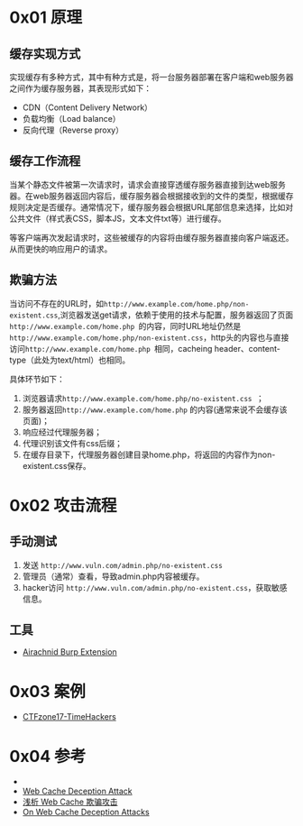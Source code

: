 # 0x01 原理
## 缓存实现方式
实现缓存有多种方式，其中有种方式是，将一台服务器部署在客户端和web服务器之间作为缓存服务器，其表现形式如下：
+ CDN（Content Delivery Network）
+ 负载均衡（Load balance）
+ 反向代理（Reverse proxy）

## 缓存工作流程
当某个静态文件被第一次请求时，请求会直接穿透缓存服务器直接到达web服务器。在web服务器返回内容后，缓存服务器会根据接收到的文件的类型，根据缓存规则决定是否缓存。通常情况下，缓存服务器会根据URL尾部信息来选择，比如对公共文件（样式表CSS，脚本JS，文本文件txt等）进行缓存。

等客户端再次发起请求时，这些被缓存的内容将由缓存服务器直接向客户端返还。从而更快的响应用户的请求。

## 欺骗方法
当访问不存在的URL时，如`http://www.example.com/home.php/non-existent.css`,浏览器发送get请求，依赖于使用的技术与配置，服务器返回了页面`http://www.example.com/home.php `的内容，同时URL地址仍然是`http://www.example.com/home.php/non-existent.css`，http头的内容也与直接访问`http://www.example.com/home.php `相同，cacheing header、content-type（此处为text/html）也相同。

具体环节如下：
1. 浏览器请求`http://www.example.com/home.php/no-existent.css `；
2. 服务器返回`http://www.example.com/home.php` 的内容(通常来说不会缓存该页面)；
3. 响应经过代理服务器；
4. 代理识别该文件有css后缀；
5. 在缓存目录下，代理服务器创建目录home.php，将返回的内容作为non-existent.css保存。

# 0x02 攻击流程
## 手动测试
1. 发送 `http://www.vuln.com/admin.php/no-existent.css`
2. 管理员（通常）查看，导致admin.php内容被缓存。
3. hacker访问 `http://www.vuln.com/admin.php/no-existent.css`，获取敏感信息。

## 工具
+ [Airachnid Burp Extension](https://github.com/SpiderLabs/Airachnid-Burp-Extension)

# 0x03 案例
+ [CTFzone17-TimeHackers](https://ctftime.org/writeup/6973)

# 0x04 参考
+ [](http://bobao.360.cn/learning/detail/4175.html)
+ [Web Cache Deception Attack](http://omergil.blogspot.jp/2017/02/web-cache-deception-attack.html)
+ [浅析 Web Cache 欺骗攻击](http://bobao.360.cn/learning/detail/3828.html)
+ [On Web Cache Deception Attacks](https://blogs.akamai.com/2017/03/on-web-cache-deception-attacks.html)

